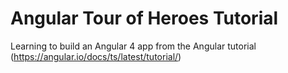 # Angular Tour of Heroes Tutorial

Learning to build an Angular 4 app from the Angular tutorial (https://angular.io/docs/ts/latest/tutorial/)

